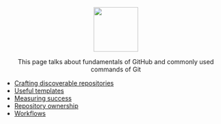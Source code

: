 <p align="center"><img width="100" src="https://lab.github.com/public/images/avatar.png"></p>

<p align="center">This page talks about fundamentals of GitHub and commonly used commands of Git </p>

- [Crafting discoverable repositories](discoverable/)
- [Useful templates](templates/)
- [Measuring success](metrics/)
- [Repository ownership](repo-ownership/)
- [Workflows](workflows/)

<!--- This repository is licensed under [CC-by-4](../LICENSE) (c) 2019 GitHub, Inc. --->
